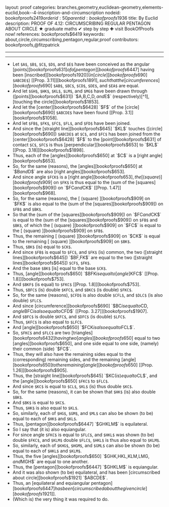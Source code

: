 layout: proof
categories: branches,geometry,euclidean-geometry,elements-euclid,book--4-inscription-and-circumscription
nodeid: bookofproofs$2419
orderid: 50
parentid: bookofproofs$1936
title: By Euclid
description: PROOF OF 4.12: CIRCUMSCRIBING REGULAR PENTAGON ABOUT CIRCLE &#9733; graduate maths &#10004; step by step &#10010; visit BookOfProofs now!
references: bookofproofs$6419
keywords: about,circle,circumscribing,pentagon,regular,proof
contributors: bookofproofs,@fitzpatrick

---


---



* Let `$A$`, `$B$`, `$C$`, `$D$`, and `$E$` have been conceived as the angular [points][bookofproofs$631] of a [pentagon][bookofproofs$6447] having been [inscribed][bookofproofs$1920] (in [circle][bookofproofs$690] `$ABCDE$`) [[Prop. 3.11]][bookofproofs$1891], such that the [circumferences][bookofproofs$690] `$AB$`, `$BC$`, `$CD$`, `$DE$`, and `$EA$` are equal.
* And let `$GH$`, `$HK$`, `$KL$`, `$LM$`, and `$MG$` have been drawn through ([points][bookofproofs$631]) `$A$`, `$B$`, `$C$`, `$D$`, and `$E$` (respectively)[^1], [touching the circle][bookofproofs$1853].
* And let the [center][bookofproofs$6428] `$F$` of the [circle][bookofproofs$690] `$ABCDE$` have been found [[Prop. 3.1]][bookofproofs$1058].
* And let `$FB$`, `$FK$`, `$FC$`, `$FL$`, and `$FD$` have been joined.
* And since the [straight line][bookofproofs$645] `$KL$` touches ([circle][bookofproofs$690]) `$ABCDE$` at `$C$`, and `$FC$` has been joined from the [center][bookofproofs$6428] `$F$` to the [point][bookofproofs$631] of contact `$C$`, `$FC$` is thus [perpendicular][bookofproofs$653] to `$KL$` [[Prop. 3.18]][bookofproofs$1898].
* Thus, each of the [angles][bookofproofs$650] at `$C$` is a [right angle][bookofproofs$653].
* So, for the same (reasons), the [angles][bookofproofs$650] at `$B$` and `$D$` are also [right angles][bookofproofs$653].
* And since angle `$FCK$` is a [right angle][bookofproofs$653], the [ (square) ][bookofproofs$909] on `$FK$` is thus equal to the (sum of the [squares][bookofproofs$909]) on `$FC$` and `$CK$` [[Prop. 1.47]][bookofproofs$968].
* So, for the same (reasons), the [ (square) ][bookofproofs$909] on `$FK$` is also equal to the (sum of the [squares][bookofproofs$909]) on `$FB$` and `$BK$`.
* So that the (sum of the [squares][bookofproofs$909]) on `$FC$` and `$CK$` is equal to the (sum of the [squares][bookofproofs$909]) on `$FB$` and `$BK$`, of which the [ (square) ][bookofproofs$909] on `$FC$` is equal to the [ (square) ][bookofproofs$909] on `$FB$`.
* Thus, the remaining [ (square) ][bookofproofs$909] on `$CK$` is equal to the remaining [ (square) ][bookofproofs$909] on `$BK$`.
* Thus, `$BK$` (is) equal to `$CK$`.
* And since `$FB$` is equal to `$FC$`, and `$FK$` (is) common, the two ([straight lines][bookofproofs$645]) `$BF$`, `$FK$` are equal to the two ([straight lines][bookofproofs$645]) `$CF$`, `$FK$`.
* And the base `$BK$` [is] equal to the base `$CK$`.
* Thus, [angle][bookofproofs$650] `$BFK$` is equal to [angle] `$KFC$` [[Prop. 1.8]][bookofproofs$753].
* And `$BKF$` (is equal) to `$FKC$` [[Prop. 1.8]][bookofproofs$753].
* Thus, `$BFC$` (is) double `$KFC$`, and `$BKC$` (is double) `$FKC$`.
* So, for the same (reasons), `$CFD$` is also double `$CFL$`, and `$DLC$` (is also double) `$FLC$`.
* And since [circumference][bookofproofs$690] `$BC$` is equal to `$CD$`, angle `$BFC$` is also equal to `$CFD$` [[Prop. 3.27]][bookofproofs$1907].
* And `$BFC$` is double `$KFC$`, and `$DFC$` (is double) `$LFC$`.
* Thus, `$KFC$` is also equal to `$LFC$`.
* And [angle][bookofproofs$650] `$FCK$` is also equal to `$FCL$`.
* So, `$FKC$` and `$FLC$` are two [triangles][bookofproofs$6432] having two [angles][bookofproofs$650] equal to two [angles][bookofproofs$650], and one side equal to one side, (namely) their common (side) `$FC$`.
* Thus, they will also have the remaining sides equal to the (corresponding) remaining sides, and the remaining [angle][bookofproofs$650] to the remaining [angle][bookofproofs$650] [[Prop. 1.26]][bookofproofs$905].
* Thus, the [straight line][bookofproofs$645] `$KC$` (is) equal to `$CL$`, and the [angle][bookofproofs$650] `$FKC$` to `$FLC$`.
* And since `$KC$` is equal to `$CL$`, `$KL$` (is) thus double `$KC$`.
* So, for the same (reasons), it can be shown that `$HK$` (is) also double `$BK$`.
* And `$BK$` is equal to `$KC$`.
* Thus, `$HK$` is also equal to `$KL$`.
* So, similarly, each of `$HG$`, `$GM$`, and `$ML$` can also be shown (to be) equal to each of `$HK$` and `$KL$`.
* Thus, [pentagon][bookofproofs$6447] `$GHKLM$` is equilateral.
* So I say that (it is) also equiangular.
* For since angle `$FKC$` is equal to `$FLC$`, and `$HKL$` was shown (to be) double `$FKC$`, and `$KLM$` double `$FLC$`, `$HKL$` is thus also equal to `$KLM$`.
* So, similarly, each of `$KHG$`, `$HGM$`, and `$GML$` can also be shown (to be) equal to each of `$HKL$` and `$KLM$`.
* Thus, the five [angles][bookofproofs$650] `$GHK$`, `$HKL$`, `$KLM$`, `$LMG$`, and `$MGH$` are equal to one another.
* Thus, the [pentagon][bookofproofs$6447] `$GHKLM$` is equiangular.
* And it was also shown (to be) equilateral, and has been [circumscribed about circle][bookofproofs$1921] `$ABCDE$`.
* Thus, an [equilateral and equiangular pentagon][bookofproofs$6447] has been [circumscribed about the given circle][bookofproofs$1921]].
* (Which is) the very thing it was required to do.

[^1]: Presumably, by finding the [center][bookofproofs$6428] of the circle [Prop. 3.1] ":https://www.bookofproofs.org/branches/finding-the-center-of-a-given-circle/, drawing [straight lines][bookofproofs$645] between the [center][bookofproofs$6428] and [points][bookofproofs$631] `$A$`, `$B$`, `$C$`, `$D$`, and `$E$`, and then drawing `$GH$`, `$HK$`, `$KL$`, `$LM$`, and `$MG$`  through thoses [points][bookofproofs$631], at [right angles][bookofproofs$653] to the aforementioned [straight line][bookofproofs$645] [[Prop. 1.11]][bookofproofs$759] (translator's note).
